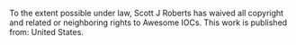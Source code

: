 To the extent possible under law, Scott J Roberts has waived all copyright and related or neighboring rights to Awesome IOCs. This work is published from: United States.
